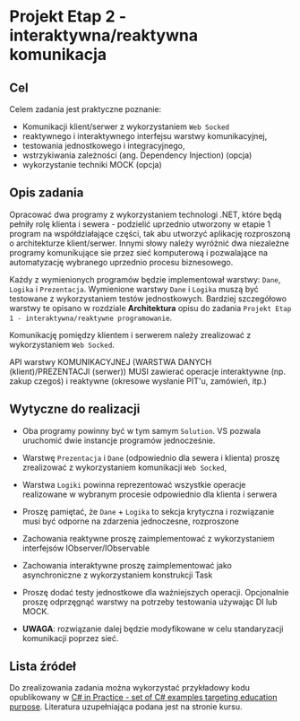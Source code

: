 # Projekt Etap 2 - interaktywna/reaktywna komunikacja

## Cel

Celem zadania jest praktyczne poznanie:

- Komunikacji klient/serwer z wykorzystaniem `Web Socked`
- reaktywnego i interaktywnego interfejsu warstwy komunikacyjnej,
- testowania jednostkowego i integracyjnego,
- wstrzykiwania zależności (ang. Dependency Injection) (opcja)
- wykorzystanie techniki MOCK (opcja)

## Opis zadania

Opracować dwa programy z wykorzystaniem technologi .NET, które będą pełniły rolę klienta i sewera - podzielić uprzednio utworzony w etapie 1 program na współdziałające części, tak abu utworzyć aplikację rozproszoną o architekturze klient/serwer. Innymi słowy należy wyróżnić dwa niezależne programy komunikujące sie przez sieć komputerową i pozwalające na automatyzację wybranego uprzednio procesu biznesowego.

Każdy z wymienionych programów będzie implementował warstwy: `Dane`, `Logika` i `Prezentacja`. Wymienione warstwy `Dane` i `Logika` muszą być testowane z wykorzystaniem testów jednostkowych. Bardziej szczegółowo warstwy te opisano w rozdziale **Architektura** opisu do zadania `Projekt Etap 1 - interaktywna/reaktywne programowanie`.

Komunikację pomiędzy klientem i serwerem należy zrealizować z wykorzystaniem `Web Socked`.

API warstwy KOMUNIKACYJNEJ (WARSTWA DANYCH (klient)/PREZENTACJI (serwer)) MUSI zawierać operacje interaktywne (np. zakup czegoś) i reaktywne (okresowe wysłanie PIT'u, zamówień, itp.)

## Wytyczne do realizacji

- Oba programy powinny być w tym samym `Solution`. VS pozwala uruchomić dwie instancje programów jednocześnie.
- Warstwę `Prezentacja` i `Dane` (odpowiednio dla sewera i klienta) proszę zrealizować z wykorzystaniem komunikacji `Web Socked`,
- Warstwa `Logiki` powinna reprezentować wszystkie operacje realizowane w wybranym procesie odpowiednio dla klienta i serwera
- Proszę pamiętać, że `Dane` + `Logika` to sekcja krytyczna i rozwiązanie musi być odporne na zdarzenia jednoczesne, rozproszone
- Zachowania reaktywne proszę zaimplementować z wykorzystaniem interfejsów IObserver/IObservable
- Zachowania interaktywne proszę zaimplementować jako asynchroniczne z wykorzystaniem konstrukcji Task
- Proszę dodać testy jednostkowe dla ważniejszych operacji. Opcjonalnie proszę odprzęgnąć warstwy na potrzeby testowania używając DI lub MOCK.

- **UWAGA**: rozwiązanie dalej będzie modyfikowane w celu standaryzacji komunikacji poprzez sieć.

## Lista źródeł

Do zrealizowania zadania można wykorzystać przykładowy kodu opublikowany w [C# in Practice - set of C# examples targeting education purpose](https://github.com/mpostol/TP). Literatura uzupełniająca podana jest na stronie kursu.
